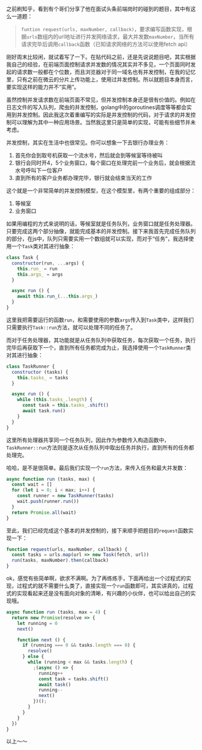 之前刷知乎，看到有个哥们分享了他在面试头条前端岗时的碰到的题目，其中有这么一道题：
> `funtion request(urls, maxNumber, callback)`，要求编写函数实现，根据`urls`数组内的url地址进行并发网络请求，最大并发数`maxNumber`，当所有请求完毕后调用`callback`函数（已知请求网络的方法可以使用fetch api）

刚好周末比较闲，就试着写了一下。在贴代码之前，还是先说说题目吧，其实根据我自己的经验，在前端页面控制请求并发数的情况其实并不多见，一个页面同时发起的请求数一般都在个位数，而且浏览器对于同一域名也有并发控制，在我的记忆里，只有之前在微云的分片上传功能上，使用过并发控制。所以就题目本身而言，要实现这样的能力并不“实用”。

虽然控制并发请求数在前端页面不常见，但并发控制本身还是很有价值的。例如在日志文件的写入队列，爬虫的并发控制，golang中的goroutines调度等等都会实用到并发控制。因此我这次着重编写的实际是并发控制的代码，对于请求的并发控制可以理解为其中一种应用场景。当然我这里只是简单的实现，可能有些细节并未考虑。

并发控制，其实在生活中也很常见。你可以想象一下去银行办理业务：
1. 首先你会到取号机获取一个流水号，然后就会到等候室等待被叫
2. 银行会同时开4，5个业务窗口，每个窗口在处理完前一个业务后，就会根据流水号呼叫下一位客户
3. 直到所有的客户业务都办理完毕，银行就会结束当天的工作

这个就是一个非常简单的并发控制模型，在这个模型里，有两个重要的组成部分：
1. 等候室
2. 业务窗口

如果用编程的方式来说明的话，等候室就是任务队列，业务窗口就是任务处理器。只要完成这两个部分抽像，就能完成基本的并发控制。接下来我首先完成任务队列的部分，在js中，队列只需要实用一个数组就可以实现，而对于“任务”，我选择使用一个`Task`类对其进行抽象：

```javascript
class Task {
  constructor(run, ...args) {
    this.run_ = run
    this.args_ = args
  }

  async run () {
    await this.run_(...this.args_)
  }
}
```

这里我把需要运行的函数`run`，和需要使用的参数`args`传入到`Task`类中，这样我们只需要执行`Task::run`方法，就可以处理不同的任务了。

而对于任务处理器，其功能就是从任务队列中获取任务，每次获取一个任务，执行完毕后再获取下一个，直到所有任务都完成为止，我选择使用一个`TaskRunner`类对其进行抽象：

```javascript
class TaskRunner {
  constructor (tasks) {
    this.tasks_ = tasks
  }

  async run () {
    while (this.tasks_.length) {
      const task = this.tasks_.shift()
      await task.run()
    }
  }
}
```

这里所有处理器共享同一个任务队列，因此作为参数传入构造函数中，`TaskRunner::run`方法则是逐次从任务队列中取出任务并执行，直到所有的任务都处理完。

哈哈，是不是很简单。最后我们实现一个`run`方法，来传入任务和最大并发数：

```javascript
async function run (tasks, max) {
  const wait = []
  for (let i = 0; i < max; i++) {
    const runner = new TaskRunner(tasks)
    wait.push(runner.run())
  }
  return Promise.all(wait)
}
```

至此，我们已经完成这个基本的并发控制的，接下来顺手把题目的`request`函数实现一下：

```javascript
function request(urls, maxNumber, callback) {
  const tasks = urls.map(url => new Task(fetch, url))
  run(tasks, maxNumber).then(callback)
}
```

ok，感觉有些简单啊，欲求不满啊。为了再练练手，下面再给出一个过程式的实现，过程式的就不需要什么类了，直接实现一个`run`函数即可，其实讲真的，过程式的实现看起来还是没有面向对象的清晰，有兴趣的小伙伴，也可以给出自己的实现哦。

```javascript
async function run (tasks, max = 4) {
  return new Promise(resolve => {
    let running = 0
    next()

    function next () {
      if (running === 0 && tasks.length === 0) {
        resolve()
      } else {
        while (running < max && tasks.length) {
          ;(async () => {
            running++
            const task = tasks.shift()
            await task()
            running--
            next()
          })();
        }
      }
    }
  })
}
```

以上～～
